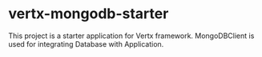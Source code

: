 # vertx-mongodb-starter
This project is a starter application for Vertx framework. MongoDBClient is used for integrating Database with Application.

